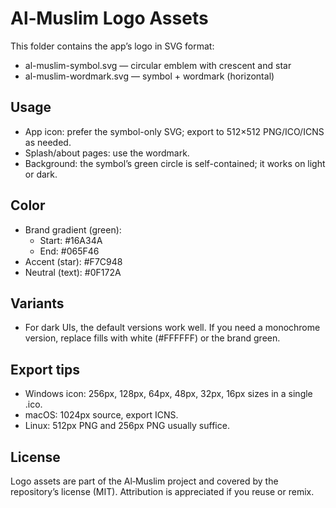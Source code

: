 # Al‑Muslim Logo Assets

This folder contains the app’s logo in SVG format:

- al-muslim-symbol.svg — circular emblem with crescent and star
- al-muslim-wordmark.svg — symbol + wordmark (horizontal)

## Usage

- App icon: prefer the symbol-only SVG; export to 512×512 PNG/ICO/ICNS as needed.
- Splash/about pages: use the wordmark.
- Background: the symbol’s green circle is self-contained; it works on light or dark.

## Color

- Brand gradient (green):
  - Start: #16A34A
  - End:   #065F46
- Accent (star): #F7C948
- Neutral (text): #0F172A

## Variants

- For dark UIs, the default versions work well. If you need a monochrome version, replace fills with white (#FFFFFF) or the brand green.

## Export tips

- Windows icon: 256px, 128px, 64px, 48px, 32px, 16px sizes in a single .ico.
- macOS: 1024px source, export ICNS.
- Linux: 512px PNG and 256px PNG usually suffice.

## License

Logo assets are part of the Al‑Muslim project and covered by the repository’s license (MIT). Attribution is appreciated if you reuse or remix.
